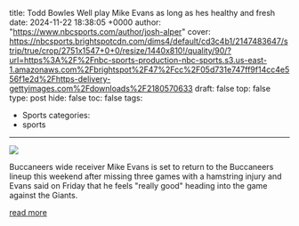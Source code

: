 title: Todd Bowles Well play Mike Evans as long as hes healthy and fresh
date: 2024-11-22 18:38:05 +0000
author: "https://www.nbcsports.com/author/josh-alper"
cover: https://nbcsports.brightspotcdn.com/dims4/default/cd3c4b1/2147483647/strip/true/crop/2751x1547+0+0/resize/1440x810!/quality/90/?url=https%3A%2F%2Fnbc-sports-production-nbc-sports.s3.us-east-1.amazonaws.com%2Fbrightspot%2F47%2Fcc%2F05d731e747ff9f14cc4e556f1e2d%2Fhttps-delivery-gettyimages.com%2Fdownloads%2F2180570633
draft: false
top: false
type: post
hide: false
toc: false
tags:
  - Sports
categories:
  - sports
---

![](https://nbcsports.brightspotcdn.com/dims4/default/cd3c4b1/2147483647/strip/true/crop/2751x1547+0+0/resize/1440x810!/quality/90/?url=https%3A%2F%2Fnbc-sports-production-nbc-sports.s3.us-east-1.amazonaws.com%2Fbrightspot%2F47%2Fcc%2F05d731e747ff9f14cc4e556f1e2d%2Fhttps-delivery-gettyimages.com%2Fdownloads%2F2180570633)

Buccaneers wide receiver Mike Evans is set to return to the Buccaneers lineup this weekend after missing three games with a hamstring injury and Evans said on Friday that he feels "really good" heading into the game against the Giants.

[read more](https://www.nbcsports.com/nfl/profootballtalk/rumor-mill/news/todd-bowles-well-play-mike-evans-as-long-as-hes-healthy-and-fresh)
